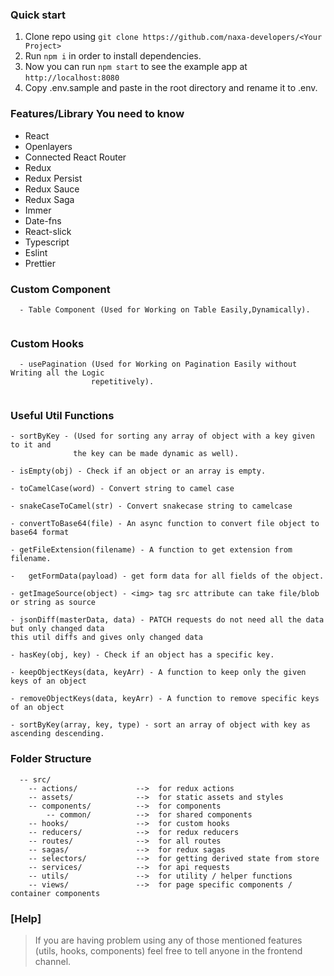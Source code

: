 ### Quick start

1.  Clone repo using `git clone https://github.com/naxa-developers/<Your Project>`
2.  Run `npm i` in order to install dependencies.<br />
3.  Now you can run `npm start` to see the example app at `http://localhost:8080`
4.  Copy .env.sample and paste in the root directory and rename it to .env.

### Features/Library You need to know

- React
- Openlayers
- Connected React Router
- Redux
- Redux Persist
- Redux Sauce
- Redux Saga
- Immer
- Date-fns
- React-slick
- Typescript
- Eslint
- Prettier

### Custom Component

```
  - Table Component (Used for Working on Table Easily,Dynamically).


```

### Custom Hooks

```
  - usePagination (Used for Working on Pagination Easily without Writing all the Logic
                  repetitively).


```

### Useful Util Functions

```
- sortByKey - (Used for sorting any array of object with a key given to it and
              the key can be made dynamic as well).
              
- isEmpty(obj) - Check if an object or an array is empty.
  
- toCamelCase(word) - Convert string to camel case
  
- snakeCaseToCamel(str) - Convert snakecase string to camelcase
  
- convertToBase64(file) - An async function to convert file object to base64 format
  
- getFileExtension(filename) - A function to get extension from filename.
  
-	getFormData(payload) - get form data for all fields of the object.
  
- getImageSource(object) - <img> tag src attribute can take file/blob or string as source
  
- jsonDiff(masterData, data) - PATCH requests do not need all the data but only changed data 
this util diffs and gives only changed data

- hasKey(obj, key) - Check if an object has a specific key.

- keepObjectKeys(data, keyArr) - A function to keep only the given keys of an object

- removeObjectKeys(data, keyArr) - A function to remove specific keys of an object

- sortByKey(array, key, type) - sort an array of object with key as ascending descending.
```

### Folder Structure

```
  -- src/
    -- actions/             -->  for redux actions
    -- assets/              -->  for static assets and styles
    -- components/          -->  for components
        -- common/          -->  for shared components
    -- hooks/               -->  for custom hooks
    -- reducers/            -->  for redux reducers
    -- routes/              -->  for all routes
    -- sagas/               -->  for redux sagas
    -- selectors/           -->  for getting derived state from store
    -- services/            -->  for api requests
    -- utils/               -->  for utility / helper functions
    -- views/               -->  for page specific components / container components

```

### [Help]

> If you are having problem using any of those mentioned features (utils, hooks, components) feel free to tell anyone in the frontend channel.
